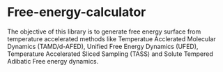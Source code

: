 # Free-energy-calculator
The objective of this library is to generate free energy surface from temperature accelerated methods like Temperatue Acclerated Molecular Dynamics (TAMD/d-AFED), Unified Free Energy Dynamics (UFED), Temperature Accelerated Sliced Sampling (TASS) and Solute Tempered Adibatic Free energy dynamics. 


